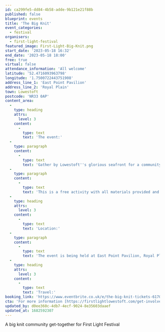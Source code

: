 ```yaml
---
id: ca299fe5-dd84-4b58-adde-9b121e21f88b
published: false
blueprint: events
title: 'The Big Knit'
event_categories:
  - festival
organisers:
  - first-light-festival
featured_image: First-Light-Big-Knit.png
start_date: '2023-05-18 16:32'
end_date: '2023-05-18 18:00'
free: true
virtual: false
attendance_information: 'All welcome'
latitude: '52.4716093963798'
longitude: '1.7500722443751908'
address_line_1: 'East Point Pavilion'
address_line_2: 'Royal Plain'
town: Lowestoft
postcode: 'NR33 0AP'
content_area:
  -
    type: heading
    attrs:
      level: 3
    content:
      -
        type: text
        text: 'The event:'
  -
    type: paragraph
    content:
      -
        type: text
        text: 'Gather by Lowestoft''s glorious seafront for a community get-together to knit and crochet blue and green bunting for First Light Festival 2023''s Opening Parade. You can learn as you go with the help of resident experts, or lend a helping hand to someone else in a peer-led knit and natter. There will also be pompom making.'
  -
    type: paragraph
    content:
      -
        type: text
        text: 'This is a free activity with all materials provided and all experience levels are welcome.'
  -
    type: heading
    attrs:
      level: 3
    content:
      -
        type: text
        text: 'Location:'
  -
    type: paragraph
    content:
      -
        type: text
        text: 'The event is being held at East Point Pavilion, Royal Plain, Lowestoft, NR33 0AP as part of the First Light Festival.'
  -
    type: heading
    attrs:
      level: 3
    content:
      -
        type: text
        text: 'Travel:'
booking_link: 'https://www.eventbrite.co.uk/e/the-big-knit-tickets-617048949017'
cta: 'For more information [https://firstlightlowestoft.com/get-involved/big-knit/ ](http:/https://firstlightlowestoft.com/get-involved/big-knit//)'
updated_by: d0ee360c-4db7-4ecf-9024-8e35603daaef
updated_at: 1682592307
---
```

A big knit community get-together for First Light Festival
